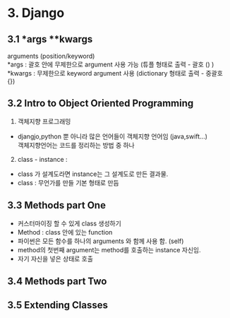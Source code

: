 # 3. Django
## 3.1 *args **kwargs    
arguments (position/keyword)    
*args : 괄호 안에 무제한으로 argument 사용 가능 (튜플 형태로 출력 - 괄호 () )    
*kwargs : 무제한으로 keyword argument 사용 (dictionary 형태로 출력 - 중괄호{})    

## 3.2 Intro to Object Oriented Programming
 1) 객체지향 프로그래밍    
   - djangjo,python 뿐 아니라 많은 언어들이 객체지향 언어임 (java,swift...)    
   객체지향언어는 코드를 정리하는 방법 중 하나    
 2) class - instance : 
  - class 가 설계도라면 instance는 그 설계도로 만든 결과물.
  - class : 무언가를 만들 기본 형태로 만듬    
  
## 3.3 Methods part One
  - 커스터마이징 할 수 있게 class 생성하기
  - Method : class 안에 있는 function 
  - 파이썬은 모든 함수를 하나의 arguments 와 함께 사용 함. (self)
  - method의 첫번째 argument는 method를 호출하는 instance 자신임. 
  - 자기 자신을 넣은 상태로 호출

## 3.4 Methods part Two
## 3.5 Extending Classes
